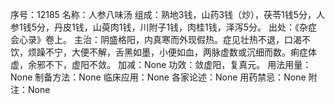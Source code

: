序号：12185
名称：人参八味汤
组成：熟地3钱，山药3钱（炒），茯苓1钱5分，人参1钱5分，丹皮1钱，山萸肉1钱，川附子1钱，肉桂1钱，泽泻5分。
出处：《杂症会心录》卷上。
主治：阴盛格阳，内真寒而外现假热。症见壮热不退，口渴不饮，烦躁不宁，大便不解，舌黑如墨，小便如血，两脉虚数或沉细而数。痢症体虚，余邪不下，虚阳不敛。
加减：None
功效：敛虚阳，复真元。
用法用量：None
制备方法：None
临床应用：None
各家论述：None
用药禁忌：None
附注：None
